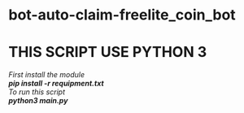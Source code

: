 # bot-auto-claim-freelite_coin_bot
<b><h1>THIS SCRIPT USE PYTHON 3</h1></b>

<i>First install the module<i></br>
  <b>pip install -r requipment.txt</b></br>
<i>To run this script</i></br>
  <b>python3 main.py</b>
